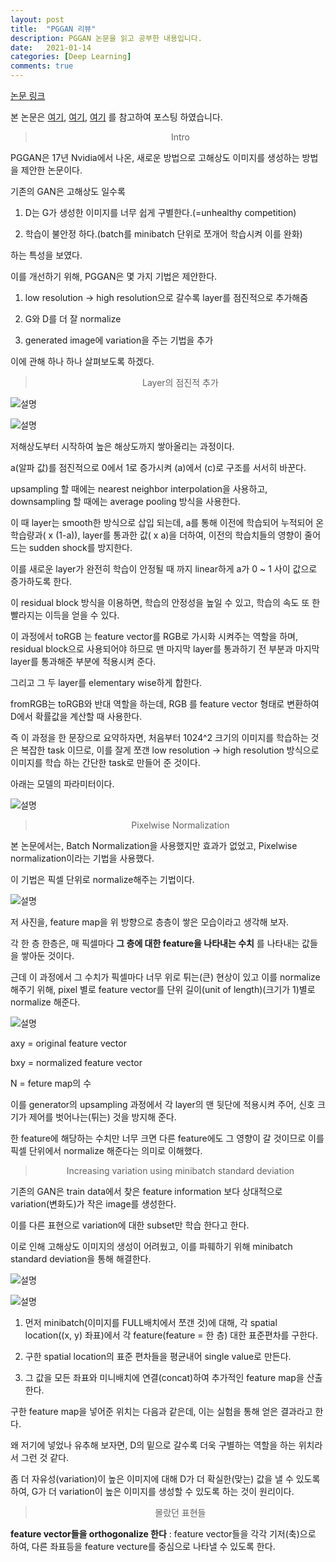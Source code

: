```yaml
---
layout: post
title:  "PGGAN 리뷰"
description: PGGAN 논문을 읽고 공부한 내용입니다.
date:   2021-01-14
categories: [Deep Learning]
comments: true
---
```




[논문 링크](https://arxiv.org/abs/1710.10196)

본 논문은 [여기](https://sensibilityit.tistory.com/508), [여기](https://curt-park.github.io/2018-05-09/pggan/), [여기](https://ml-dnn.tistory.com/8) 를 참고하여 포스팅 하였습니다.


<blockquote align="center"> Intro </blockquote>

PGGAN은 17년 Nvidia에서 나온, 새로운 방법으로 고해상도 이미지를 생성하는 방법을 제안한 논문이다.

기존의 GAN은 고해상도 일수록 

1) D는 G가 생성한 이미지를 너무 쉽게 구별한다.(=unhealthy competition)

2) 학습이 불안정 하다.(batch를 minibatch 단위로 쪼개어 학습시켜 이를 완화)

하는 특성을 보였다.

이를 개선하기 위해, PGGAN은 몇 가지 기법은 제안한다.

1) low resolution -> high resolution으로 갈수록 layer를 점진적으로 추가해줌

2) G와 D를 더 잘 normalize

3) generated image에 variation을 주는 기법을 추가


이에 관해 하나 하나 살펴보도록 하겠다.


<blockquote align="center"> Layer의 점진적 추가 </blockquote>

 ![설명](/assets/img/Deep_learning/200114/1.PNG)

 ![설명](/assets/img/Deep_learning/200114/2.PNG)


저해상도부터 시작하여 높은 해상도까지 쌓아올리는 과정이다.

a(알파 값)를 점진적으로 0에서 1로 증가시켜 (a)에서 (c)로 구조를 서서히 바꾼다.

upsampling 할 때에는 nearest neighbor interpolation을 사용하고, downsampling 할 때에는 average pooling 방식을 사용한다.

이 때 layer는 smooth한 방식으로 삽입 되는데, a를 통해 이전에 학습되어 누적되어 온 학습량과( x (1-a)), layer를 통과한 값( x a)을 더하여, 이전의 학습치들의 영향이 줄어드는 sudden shock를 방지한다.

이를 새로운 layer가 완전히 학습이 안정될 때 까지 linear하게 a가 0 ~ 1 사이 값으로 증가하도록 한다.

이 residual block 방식을 이용하면, 학습의 안정성을 높일 수 있고, 학습의 속도 또 한 빨라지는 이득을 얻을 수 있다.

이 과정에서 toRGB 는 feature vector를 RGB로 가시화 시켜주는 역할을 하며, residual block으로 사용되어야 하므로 맨 마지막 layer를 통과하기 전 부분과 마지막 layer를 통과해준 부분에 적용시켜 준다.

그리고 그 두 layer를 elementary wise하게 합한다.

fromRGB는 toRGB와 반대 역할을 하는데, RGB 를 feature vector 형태로 변환하여 D에서 확률값을 계산할 때 사용한다.

즉 이 과정을 한 문장으로 요약하자면, 처음부터 1024^2 크기의 이미지를 학습하는 것은 복잡한 task 이므로, 이를 잘게 쪼갠 low resolution -> high resolution 방식으로 이미지를 학습 하는 간단한 task로 만들어 준 것이다. 

아래는 모델의 파라미터이다.

 ![설명](/assets/img/Deep_learning/200114/3.PNG)



<blockquote align="center"> Pixelwise Normalization </blockquote>

본 논문에서는, Batch Normalization을 사용했지만 효과가 없었고, Pixelwise normalization이라는 기법을 사용했다.

이 기법은 픽셀 단위로 normalize해주는 기법이다.


 ![설명](/assets/img/Deep_learning/200114/4.PNG)

저 사진을, feature map을 위 방향으로 층층이 쌓은 모습이라고 생각해 보자.

각 한 층 한층은, 매 픽셀마다 **그 층에 대한 feature을 나타내는 수치** 를 나타내는 값들을 쌓아둔 것이다.


근데 이 과정에서 그 수치가 픽셀마다 너무 위로 튀는(큰) 현상이 있고 이를 normalize해주기 위해, pixel 별로 feature vector를 단위 길이(unit of length)(크기가 1)별로 normalize 해준다.


 ![설명](/assets/img/Deep_learning/200114/5.PNG)

axy = original feature vector

bxy = normalized feature vector

N = feture map의 수



이를 generator의 upsampling 과정에서 각 layer의 맨 뒷단에 적용시켜 주어, 신호 크기가 제어를 벗어나는(튀는) 것을 방지해 준다.

한  feature에 해당하는 수치만 너무 크면 다른 feature에도 그 영향이 갈 것이므로 이를 픽셀 단위에서 normalize 해준다는 의미로 이해했다.




<blockquote align="center"> Increasing variation using minibatch standard deviation </blockquote>

기존의 GAN은 train data에서 찾은 feature information 보다 상대적으로 variation(변화도)가 작은 image를 생성한다.

이를 다른 표현으로 variation에 대한 subset만 학습 한다고 한다.

이로 인해 고해상도 이미지의 생성이 어려웠고, 이를 파훼하기 위해 minibatch standard deviation을 통해 해결한다.

 ![설명](/assets/img/Deep_learning/200114/6.PNG)

 ![설명](/assets/img/Deep_learning/200114/4.PNG)


 1. 먼저 minibatch(이미지를 FULL배치에서 쪼갠 것)에 대해, 각 spatial location((x, y) 좌표)에서 각 feature(feature = 한 층) 대한 표준편차를 구한다.

 2.  구한 spatial location의 표준 편차들을 평균내어 single value로 만든다.

 3. 그 값을 모든 좌표와 미니배치에 연결(concat)하여 추가적인 feature map을 산출한다.

구한 feature map을 넣어준 위치는 다음과 같은데, 이는 실험을 통해 얻은 결과라고 한다.

왜 저기에 넣었나 유추해 보자면, D의 밑으로 갈수록 더욱 구별하는 역할을 하는 위치라서 그런 것 같다.

좀 더 자유성(variation)이 높은 이미지에 대해 D가 더 확실한(맞는) 값을 낼 수 있도록하여, G가 더 variation이 높은 이미지를 생성할 수 있도록 하는 것이 원리이다.







<blockquote align="center"> 몰랐던 표현들 </blockquote>

**feature vector들을 orthogonalize 한다** : feature vector들을 각각 기저(축)으로 하여, 다른 좌표등을 feature vecture를 중심으로 나타낼 수 있도록 한다.



